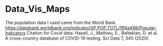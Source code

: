 # Data_Vis_Maps


The population data I used came from the World Bank. https://databank.worldbank.org/indicator/SP.POP.TOTL/1ff4a498/Popular-Indicators
Citation for Covid data:
Hasell, J., Mathieu, E., Beltekian, D. et al. A cross-country database of COVID-19 testing. Sci Data 7, 345 (2020)
